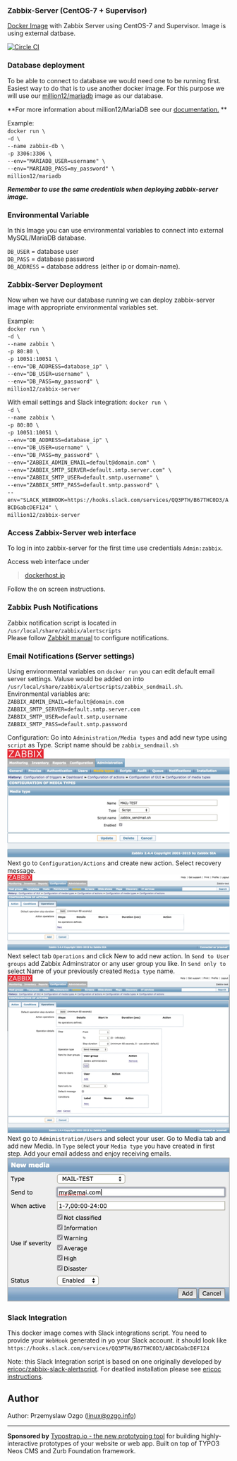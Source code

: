 ### Zabbix-Server (CentOS-7 + Supervisor)
[Docker Image](https://registry.hub.docker.com/u/million12/zabbix-server/) with Zabbix Server using CentOS-7 and Supervisor.
Image is using external datbase. 

[![Circle CI](https://circleci.com/gh/million12/docker-zabbix-server/tree/master.svg?style=svg)](https://circleci.com/gh/million12/docker-zabbix-server/tree/master)

### Database deployment
To be able to connect to database we would need one to be running first. Easiest way to do that is to use another docker image. For this purpose we will use our [million12/mariadb](https://registry.hub.docker.com/u/million12/mariadb/) image as our database.

**For more information about million12/MariaDB see our [documentation.](https://github.com/million12/docker-mariadb) **

Example:  
`docker run \`  
`-d \`  
`--name zabbix-db \`  
`-p 3306:3306 \`  
`--env="MARIADB_USER=username" \`  
`--env="MARIADB_PASS=my_password" \`  
`million12/mariadb`  

***Remember to use the same credentials when deploying zabbix-server image.***


### Environmental Variable
In this Image you can use environmental variables to connect into external MySQL/MariaDB database.

`DB_USER` = database user  
`DB_PASS` = database password  
`DB_ADDRESS` = database address (either ip or domain-name).

### Zabbix-Server  Deployment
Now when we have our database running we can deploy zabbix-server image with appropriate environmental variables set.

Example:  
`docker run \`  
`-d \`  
`--name zabbix \`  
`-p 80:80 \`  
`-p 10051:10051 \`  
`--env="DB_ADDRESS=database_ip" \`  
`--env="DB_USER=username" \`  
`--env="DB_PASS=my_password" \`  
`million12/zabbix-server`

With email settings and Slack integration:
`docker run \`  
`-d \`  
`--name zabbix \`  
`-p 80:80 \`  
`-p 10051:10051 \`  
`--env="DB_ADDRESS=database_ip" \`  
`--env="DB_USER=username" \`  
`--env="DB_PASS=my_password" \`  
`--env="ZABBIX_ADMIN_EMAIL=default@domain.com" \`  
`--env="ZABBIX_SMTP_SERVER=default.smtp.server.com" \`  
`--env="ZABBIX_SMTP_USER=default.smtp.username" \`  
`--env="ZABBIX_SMTP_PASS=default.smtp.password" \`  
`--env="SLACK_WEBHOOK=https://hooks.slack.com/services/QQ3PTH/B67THC0D3/ABCDGabcDEF124" \`  
`million12/zabbix-server`

### Access Zabbix-Server web interface 
To log in into zabbix-server for the first time use credentials `Admin:zabbix`.  

Access web interface under 

> [dockerhost.ip]()  

Follow the on screen instructions.

### Zabbix Push Notifications
Zabbix notification script is located in `/usr/local/share/zabbix/alertscripts`  
Please follow [Zabbkit manual](https://www.zabbix.com/forum/showthread.php?t=41967) to configure notifications. 

### Email Notifications (Server settings)
Using environmental variables on `docker run` you can edit default email server settings. Valuse would be added on into `/usr/local/share/zabbix/alertscripts/zabbix_sendmail.sh`.  
Environmental variables are:  
`ZABBIX_ADMIN_EMAIL=default@domain.com`  
`ZABBIX_SMTP_SERVER=default.smtp.server.com`  
`ZABBIX_SMTP_USER=default.smtp.username`  
`ZABBIX_SMTP_PASS=default.smtp.password`  

Configuration: 
Go into `Administration/Media types` and add new type using `script` as Type. Script name should be `zabbix_sendmail.sh`  
![Media type](images/media-type.jpg)  
Next go to `Configuration/Actions` and create new action. Select recovery message.   
![Actions1](images/actions1.jpg)  
Next select tab `Operations` and click New to add new action. In `Send to User groups` add Zabbix Adminstrator or any user group you like.  In `Send only to` select Name of your previously created `Media type` name.  
![Actions2](images/actions2.jpg)  
Next go to `Administration/Users` and select your user. Go to Media tab and add new Media. In `Type` select your `Media type` you have created in first step. Add your email addess and enjoy receiving emails.  
![User-Media](images/user-media.jpg)
 
### Slack Integration
This docker image comes with Slack integrations script. You need to provide your `WebHook` generated in yo your Slack account. it should look like `https://hooks.slack.com/services/QQ3PTH/B67THC0D3/ABCDGabcDEF124`   

Note: this Slack Integration script is based on one originally developed by [ericoc/zabbix-slack-alertscript](https://github.com/ericoc/zabbix-slack-alertscript).
For deatiled installation please see [ericoc instructions](https://github.com/ericoc/zabbix-slack-alertscript). 

## Author
  
Author: Przemyslaw Ozgo (<linux@ozgo.info>)

---

**Sponsored by** [Typostrap.io - the new prototyping tool](http://typostrap.io/) for building highly-interactive prototypes of your website or web app. Built on top of TYPO3 Neos CMS and Zurb Foundation framework.
